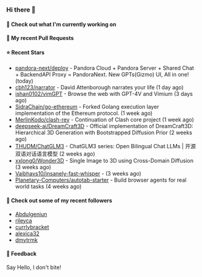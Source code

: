 ### Hi there 👋

#### 👷 Check out what I'm currently working on

#### 🔨 My recent Pull Requests


#### ⭐ Recent Stars

- [pandora-next/deploy](https://github.com/pandora-next/deploy) - Pandora Cloud &#43; Pandora Server &#43; Shared Chat &#43; BackendAPI Proxy = PandoraNext. New GPTs(Gizmo) UI, All in one! (today)
- [cbh123/narrator](https://github.com/cbh123/narrator) - David Attenborough narrates your life (1 day ago)
- [ishan0102/vimGPT](https://github.com/ishan0102/vimGPT) - Browse the web with GPT-4V and Vimium (3 days ago)
- [SidraChain/go-ethereum](https://github.com/SidraChain/go-ethereum) - Forked Golang execution layer implementation of the Ethereum protocol. (1 week ago)
- [MerlinKodo/clash-rev](https://github.com/MerlinKodo/clash-rev) - Continuation of Clash core project (1 week ago)
- [deepseek-ai/DreamCraft3D](https://github.com/deepseek-ai/DreamCraft3D) - Official implementation of DreamCraft3D: Hierarchical 3D Generation with Bootstrapped Diffusion Prior (2 weeks ago)
- [THUDM/ChatGLM3](https://github.com/THUDM/ChatGLM3) - ChatGLM3 series: Open Bilingual Chat LLMs | 开源双语对话语言模型 (2 weeks ago)
- [xxlong0/Wonder3D](https://github.com/xxlong0/Wonder3D) - Single Image to 3D using Cross-Domain Diffusion (3 weeks ago)
- [Vaibhavs10/insanely-fast-whisper](https://github.com/Vaibhavs10/insanely-fast-whisper) -  (3 weeks ago)
- [Planetary-Computers/autotab-starter](https://github.com/Planetary-Computers/autotab-starter) - Build browser agents for real world tasks (4 weeks ago)

#### 👯 Check out some of my recent followers

- [Abdulgeniun](https://github.com/Abdulgeniun)
- [rileyca](https://github.com/rileyca)
- [currlybracket](https://github.com/currlybracket)
- [alexica32](https://github.com/alexica32)
- [dmytrmk](https://github.com/dmytrmk)

#### 💬 Feedback

Say Hello, I don't bite!